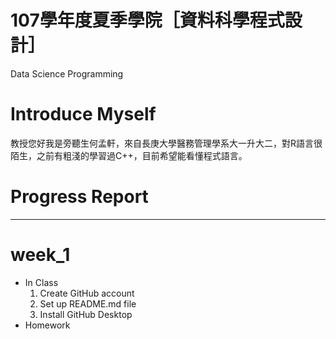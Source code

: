 # 107學年度夏季學院［資料科學程式設計］
Data Science Programming
# Introduce Myself
教授您好我是旁聽生何孟軒，來自長庚大學醫務管理學系大一升大二，對R語言很陌生，之前有粗淺的學習過C++，目前希望能看懂程式語言。
# Progress Report
---
# week_1
  * In Class
    1. Create GitHub account
    2. Set up README.md file
    3. Install GitHub Desktop
  * Homework
    
